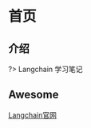 # 首页



## 介绍

?> Langchain 学习笔记



## Awesome

[Langchain官网](https://python.langchain.com/docs/get_started/introduction)

